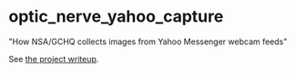 optic_nerve_yahoo_capture
=========================

"How NSA/GCHQ collects images from Yahoo Messenger webcam feeds"

See [the project writeup](http://tyleroderkirk.github.io/optic_nerve_yahoo_capture/).
